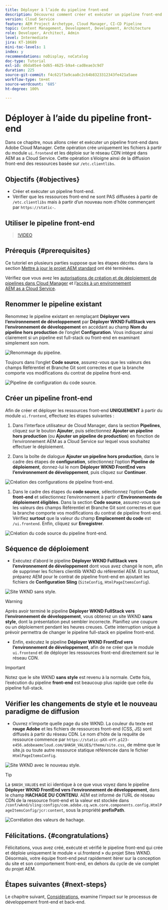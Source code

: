 ```yaml
---
title: Déployer à l’aide du pipeline front-end
description: Découvrez comment créer et exécuter un pipeline front-end qui génère des ressources front-end et se déploie sur le réseau CDN intégré dans AEM as a Cloud Service.
version: Cloud Service
feature: AEM Project Archetype, Cloud Manager, CI-CD Pipeline
topic: Content Management, Development, Development, Architecture
role: Developer, Architect, Admin
level: Intermediate
jira: KT-10689
mini-toc-levels: 1
index: y
recommendations: noDisplay, noCatalog
doc-type: Tutorial
exl-id: d6da05e4-bd65-4625-b9a4-cad8eae3c9d7
duration: 225
source-git-commit: f4c621f3a9caa8c2c64b8323312343fe421a5aee
workflow-type: tm+mt
source-wordcount: '685'
ht-degree: 100%

---
```


# Déployer à l’aide du pipeline front-end

Dans ce chapitre, nous allons créer et exécuter un pipeline front-end dans Adobe Cloud Manager. Cette opération crée uniquement les fichiers à partir du module `ui.frontend` et les déploie sur le réseau CDN intégré dans AEM as a Cloud Service. Cette opération s’éloigne ainsi de la diffusion front-end des ressources basée sur `/etc.clientlibs`.


## Objectifs {#objectives}

* Créer et exécuter un pipeline front-end.
* Vérifier que les ressources front-end ne sont PAS diffusées à partir de `/etc.clientlibs` mais à partir d’un nouveau nom d’hôte commençant par `https://static-`.

## Utiliser le pipeline front-end

>[!VIDEO](https://video.tv.adobe.com/v/3409420?quality=12&learn=on)

## Prérequis {#prerequisites}

Ce tutoriel en plusieurs parties suppose que les étapes décrites dans la section [Mettre à jour le projet AEM standard](./update-project.md) ont été terminées.

Vérifiez que vous avez les [autorisations de création et de déploiement de pipelines dans Cloud Manager](https://experienceleague.adobe.com/docs/experience-manager-cloud-manager/content/requirements/users-and-roles.html?lang=fr#role-definitions) et l’[accès à un environnement AEM as a Cloud Service](https://experienceleague.adobe.com/docs/experience-manager-cloud-service/content/implementing/using-cloud-manager/manage-environments.html?lang=fr).

## Renommer le pipeline existant

Renommez le pipeline existant en remplaçant __Déployer vers l’environnement de développement__ par __Déployer WKND FullStack vers l’environnement de développement__ en accédant au champ __Nom du pipeline hors production__ de l’onglet __Configuration__. Vous indiquez ainsi clairement si un pipeline est full-stack ou front-end en examinant simplement son nom.

![Renommage du pipeline.](assets/fullstack-wknd-deploy-dev-pipeline.png)


Toujours dans l’onglet __Code source__, assurez-vous que les valeurs des champs Référentiel et Branche Git sont correctes et que la branche comporte vos modifications du contrat de pipeline front-end.

![Pipeline de configuration du code source.](assets/fullstack-wknd-source-code-config.png)


## Créer un pipeline front-end

Afin de créer et déployer les ressources front-end __UNIQUEMENT__ à partir du module `ui.frontend`, effectuez les étapes suivantes :

1. Dans l’interface utilisateur de Cloud Manager, dans la section __Pipelines__, cliquez sur le bouton __Ajouter__, puis sélectionnez __Ajouter un pipeline hors production__ (ou __Ajouter un pipeline de production__) en fonction de l’environnement AEM as a Cloud Service sur lequel vous souhaitez effectuer le déploiement.

1. Dans la boîte de dialogue __Ajouter un pipeline hors production__, dans le cadre des étapes de __configuration__, sélectionnez l’option __Pipeline de déploiement__, donnez-lui le nom __Déployer WKND FrontEnd vers l’environnement de développement__, puis cliquez sur __Continuer__.

![Création des configurations de pipeline front-end.](assets/create-frontend-pipeline-configs.png)

1. Dans le cadre des étapes du __code source__, sélectionnez l’option __Code front-end__ et sélectionnez l’environnement à partir d’__Environnements de déploiement éligibles__. Dans la section __Code source__, assurez-vous que les valeurs des champs Référentiel et Branche Git sont correctes et que la branche comporte vos modifications du contrat de pipeline front-end.
Vérifiez __surtout__ que la valeur du champ __Emplacement du code__ est `/ui.frontend`. Enfin, cliquez sur __Enregistrer__.

![Création du code source du pipeline front-end.](assets/create-frontend-pipeline-source-code.png)


## Séquence de déploiement

* Exécutez d’abord le pipeline __Déployer WKND FullStack vers l’environnement de développement__ dont vous avez changé le nom, afin de supprimer les fichiers clientlib WKND du référentiel AEM. Et surtout, préparez AEM pour le contrat de pipeline front-end en ajoutant les fichiers de __Configuration Sling__ (`SiteConfig`, `HtmlPageItemsConfig`).

![Site WKND sans style.](assets/unstyled-wknd-site.png)

>[!WARNING]
>
>Après avoir terminé le pipeline __Déployer WKND FullStack vers l’environnement de développement__, vous obtenez un site WKND __sans style__, dont la présentation peut sembler incorrecte. Planifiez une coupure ou un déploiement pendant les heures creuses. Cette interruption unique à prévoir permettra de changer le pipeline full-stack en pipeline front-end.


* Enfin, exécutez le pipeline __Déployer WKND FrontEnd vers l’environnement de développement__, afin de ne créer que le module `ui.frontend` et de déployer les ressources front-end directement sur le réseau CDN.

>[!IMPORTANT]
>
>Notez que le site WKND __sans style__ est revenu à la normale. Cette fois, l’exécution du pipeline __front-end__ est beaucoup plus rapide que celle du pipeline full-stack.

## Vérifier les changements de style et le nouveau paradigme de diffusion

* Ouvrez n’importe quelle page du site WKND. La couleur du texte est __rouge Adobe__ et les fichiers de ressources front-end (CSS, JS) sont diffusés à partir du réseau CDN. Le nom d’hôte de la requête de ressource commence par `https://static-pXX-eYY.p123-e456.adobeaemcloud.com/$HASH_VALUE$/theme/site.css`, de même que le site.js ou toute autre ressource statique référencée dans le fichier `HtmlPageItemsConfig`.


![Site WKND avec le nouveau style.](assets/newly-styled-wknd-site.png)



>[!TIP]
>
>La `$HASH_VALUE$` est ici identique à ce que vous voyez dans le pipeline __Déployer WKND FrontEnd vers l’environnement de développement__, dans le champ __HACHAGE DU CONTENU__. AEM est informé de l’URL de réseau CDN de la ressource front-end et la valeur est stockée dans `/conf/wknd/sling:configs/com.adobe.cq.wcm.core.components.config.HtmlPageItemsConfig/jcr:content`, sous la propriété __prefixPath__.


![Corrélation des valeurs de hachage.](assets/hash-value-correlartion.png)



## Félicitations. {#congratulations}

Félicitations, vous avez créé, exécuté et vérifié le pipeline front-end qui crée et déploie uniquement le module « ui.frontend » du projet Sites WKND. Désormais, votre équipe front-end peut rapidement itérer sur la conception du site et son comportement front-end, en dehors du cycle de vie complet du projet AEM.

## Étapes suivantes {#next-steps}

Le chapitre suivant, [Considérations](considerations.md), examine l’impact sur le processus de développement front-end et back-end.
